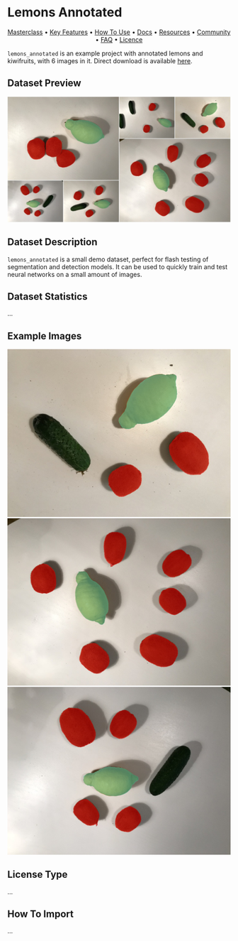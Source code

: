 # Lemons Annotated 

<p align="center">
  <a href="#pytorch-lightning-masterclass">Masterclass</a> •
  <a href="#key-features">Key Features</a> •
  <a href="#how-to-use">How To Use</a> •
  <a href="#docs">Docs</a> •
  <a href="#resources">Resources</a> •
  <a href="#community">Community</a> •
  <a href="#faq">FAQ</a> •
  <a href="#licence">Licence</a>
</p>

 `lemons_annotated` is an example project with annotated lemons and kiwifruits, with 6 images in it. Direct download is available 
[here](x).

## Dataset Preview 
![](./img/IMG_0748_pr.jpg)

## Dataset Description 
`lemons_annotated` is a small demo dataset, perfect for flash testing of segmentation and detection models. It can be used to quickly train and test neural networks on a small amount of images.

## Dataset Statistics
...

## Example Images

![](./img/IMG_0748.png) ![](./img/IMG_2084.png) ![](./img/IMG_4451.png) 

## License Type
...

## How To Import
...
